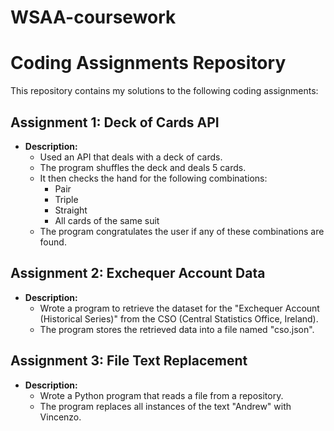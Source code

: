 # WSAA-coursework

# Coding Assignments Repository

This repository contains my solutions to the following coding assignments:

## Assignment 1: Deck of Cards API

* **Description:**
    * Used an API that deals with a deck of cards.
    * The program shuffles the deck and deals 5 cards.
    * It then checks the hand for the following combinations:
        * Pair
        * Triple
        * Straight
        * All cards of the same suit
    * The program congratulates the user if any of these combinations are found.

## Assignment 2: Exchequer Account Data

* **Description:**
    * Wrote a program to retrieve the dataset for the "Exchequer Account (Historical Series)" from the CSO (Central Statistics Office, Ireland).
    * The program stores the retrieved data into a file named "cso.json".

## Assignment 3: File Text Replacement

* **Description:**
    * Wrote a Python program that reads a file from a repository.
    * The program replaces all instances of the text "Andrew" with Vincenzo.

